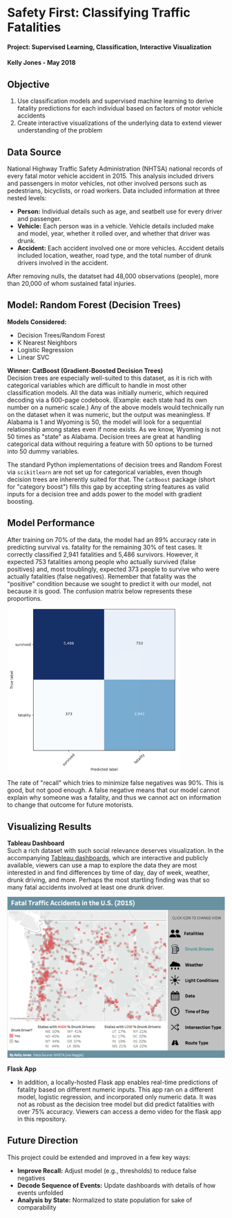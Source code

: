 # Safety First: Classifying Traffic Fatalities

#### Project: Supervised Learning, Classification, Interactive Visualization

#### Kelly Jones - May 2018

## Objective

1. Use classification models and supervised machine learning to derive fatality predictions for each individual based on factors of motor vehicle accidents
2. Create interactive visualizations of the underlying data to extend viewer understanding of the problem

## Data Source

National Highway Traffic Safety Administration (NHTSA) national records of every fatal motor vehicle accident in 2015. This analysis included drivers and passengers in motor vehicles, not other involved persons such as pedestrians, bicyclists, or road workers. Data included information at three nested levels:
* **Person:** Individual details such as age, and seatbelt use for every driver and passenger.
* **Vehicle:** Each person was in a vehicle. Vehicle details included make and model, year, whether it rolled over, and whether that driver was drunk.
* **Accident:** Each accident involved one or more vehicles. Accident details included location, weather, road type, and the total number of drunk drivers involved in the accident.

After removing nulls, the datatset had 48,000 observations (people), more than 20,000 of whom sustained fatal injuries.

## Model: Random Forest (Decision Trees)

**Models Considered:** 
* Decision Trees/Random Forest
* K Nearest Neighbors
* Logistic Regression
* Linear SVC

**Winner: CatBoost (Gradient-Boosted Decision Trees)**  
Decision trees are especially well-suited to this dataset, as it is rich with categorical variables which are difficult to handle in most other classification models. All the data was initially numeric, which required decoding via a 600-page codebook. (Example: each state had its own number on a numeric scale.) Any of the above models would technically run on the dataset when it was numeric, but the output was meaningless. If Alabama is 1 and Wyoming is 50, the model will look for a sequential relationship among states even if none exists. As we know, Wyoming is not 50 times as "state" as Alabama. Decision trees are great at handling categorical data without requiring a feature with 50 options to be turned into 50 dummy variables.

The standard Python implementations of decision trees and Random Forest via `scikitlearn` are not set up for categorical variables, even though decision trees are inherently suited for that. The `CatBoost` package (short for "category boost") fills this gap by accepting string features as valid inputs for a decision tree and adds power to the model with gradient boosting.

## Model Performance

After training on 70% of the data, the model had an 89% accuracy rate in predicting survival vs. fatality for the remaining 30% of test cases. It correctly classified 2,941 fatalities and 5,486 survivors. However, it expected 753 fatalities among people who actually survived (false positives) and, most troublingly, expected 373 people to survive who were actually fatalities (false negatives). Remember that fatality was the "positive" condition because we sought to predict it with our model, not because it is good. The confusion matrix below represents these proportions.

<img src="images/confusion_matrix_cr.png" alt="confusionmatrix" width="400px"/>

The rate of "recall" which tries to minimize false negatives was 90%. This is good, but not good enough. A false negative means that our model cannot explain why someone was a fatality, and thus we cannot act on information to change that outcome for future motorists. 

## Visualizing Results

**Tableau Dashboard**  
Such a rich dataset with such social relevance deserves visualization. In the accompanying [Tableau dashboards](https://public.tableau.com/profile/kelly.jones4370#!/vizhome/TrafficFatalities2015_0/Fatalities), which are interactive and publicly available, viewers can use a map to explore the data they are most interested in and find differences by time of day, day of week, weather, drunk driving, and more. Perhaps the most startling finding was that so many fatal accidents involved at least one drunk driver.

<img src="images/tableau_screenshot.png" alt="tableaudashboard" width="600px"/>

**Flask App**
* In addition, a locally-hosted Flask app enables real-time predictions of fatality based on different numeric inputs. This app ran on a different model, logistic regression, and incorporated only numeric data. It was not as robust as the decision tree model but did predict fatalities with over 75% accuracy. Viewers can access a demo video for the flask app in this repository.

## Future Direction

This project could be extended and improved in a few key ways:

- **Improve Recall:** Adjust model (e.g., thresholds) to reduce false negatives
- **Decode Sequence of Events:** Update dashboards with details of how events unfolded
- **Analysis by State:** Normalized to state population for sake of comparability
